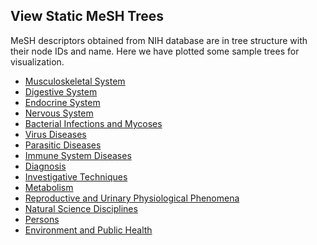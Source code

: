
   
 <h2>View Static MeSH Trees</h2>

 <p>
                    MeSH descriptors obtained from NIH database are in tree structure with their node IDs and name. Here we have plotted some sample trees for visualization.
 </p>
           
               
 <ul>
                    <li> <a href="Trees/A02.html" target="_blank"> Musculoskeletal System </a> </li>
                    <li> <a href="Trees/A03.html" target="_blank"> Digestive System </a> </li>
                    <li> <a href="Trees/A06.html" target="_blank"> Endocrine System </a></li>
                    <li> <a href="Trees/A08.html" target="_blank"> Nervous System </a></li>
                    <li> <a href="Trees/C01.html" target="_blank"> Bacterial Infections and Mycoses </a> </li>
                    <li> <a href="Trees/C02.html" target="_blank"> Virus Diseases </a> </li>
                    <li> <a href="Trees/C03.html" target="_blank"> Parasitic Diseases </a></li>
                    <li> <a href="Trees/C20.html" target="_blank"> Immune System Diseases </a></li>
                    <li> <a href="Trees/E01.html" target="_blank"> Diagnosis </a> </li>
                    <li> <a href="Trees/E05.html" target="_blank"> Investigative Techniques </a> </li>
                    <li> <a href="Trees/G03.html" target="_blank"> Metabolism </a></li>
                    <li> <a href="Trees/G08.html" target="_blank"> Reproductive and Urinary Physiological Phenomena </a></li>
                    <li> <a href="Trees/H01.html" target="_blank"> Natural Science Disciplines </a> </li>
                    <li> <a href="Trees/M01.html" target="_blank"> Persons </a> </li>
                    <li> <a href="Trees/N06.html" target="_blank"> Environment and Public Health </a></li>
  </ul>
            
